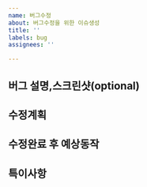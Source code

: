 ```yaml
---
name: 버그수정
about: 버그수정을 위한 이슈생성
title: ''
labels: bug
assignees: ''

---
```


**버그 설명,스크린샷(optional)**
---


**수정계획**
---


**수정완료 후 예상동작**
---


**특이사항**
---
